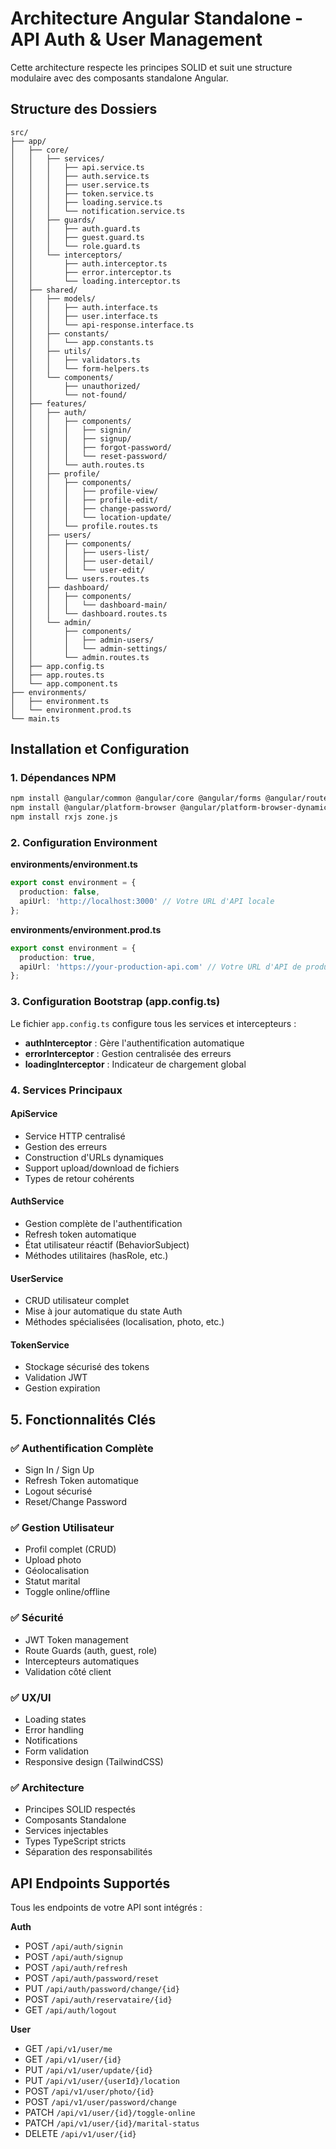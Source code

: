 # Architecture Angular Standalone - API Auth & User Management

Cette architecture respecte les principes SOLID et suit une structure modulaire avec des composants standalone Angular.

## Structure des Dossiers

```
src/
├── app/
│   ├── core/
│   │   ├── services/
│   │   │   ├── api.service.ts
│   │   │   ├── auth.service.ts
│   │   │   ├── user.service.ts
│   │   │   ├── token.service.ts
│   │   │   ├── loading.service.ts
│   │   │   └── notification.service.ts
│   │   ├── guards/
│   │   │   ├── auth.guard.ts
│   │   │   ├── guest.guard.ts
│   │   │   └── role.guard.ts
│   │   └── interceptors/
│   │       ├── auth.interceptor.ts
│   │       ├── error.interceptor.ts
│   │       └── loading.interceptor.ts
│   ├── shared/
│   │   ├── models/
│   │   │   ├── auth.interface.ts
│   │   │   ├── user.interface.ts
│   │   │   └── api-response.interface.ts
│   │   ├── constants/
│   │   │   └── app.constants.ts
│   │   ├── utils/
│   │   │   ├── validators.ts
│   │   │   └── form-helpers.ts
│   │   └── components/
│   │       ├── unauthorized/
│   │       └── not-found/
│   ├── features/
│   │   ├── auth/
│   │   │   ├── components/
│   │   │   │   ├── signin/
│   │   │   │   ├── signup/
│   │   │   │   ├── forgot-password/
│   │   │   │   └── reset-password/
│   │   │   └── auth.routes.ts
│   │   ├── profile/
│   │   │   ├── components/
│   │   │   │   ├── profile-view/
│   │   │   │   ├── profile-edit/
│   │   │   │   ├── change-password/
│   │   │   │   └── location-update/
│   │   │   └── profile.routes.ts
│   │   ├── users/
│   │   │   ├── components/
│   │   │   │   ├── users-list/
│   │   │   │   ├── user-detail/
│   │   │   │   └── user-edit/
│   │   │   └── users.routes.ts
│   │   ├── dashboard/
│   │   │   ├── components/
│   │   │   │   └── dashboard-main/
│   │   │   └── dashboard.routes.ts
│   │   └── admin/
│   │       ├── components/
│   │       │   ├── admin-users/
│   │       │   └── admin-settings/
│   │       └── admin.routes.ts
│   ├── app.config.ts
│   ├── app.routes.ts
│   └── app.component.ts
├── environments/
│   ├── environment.ts
│   └── environment.prod.ts
└── main.ts
```

## Installation et Configuration

### 1. Dépendances NPM

```bash
npm install @angular/common @angular/core @angular/forms @angular/router
npm install @angular/platform-browser @angular/platform-browser-dynamic
npm install rxjs zone.js
```

### 2. Configuration Environment

**environments/environment.ts**
```typescript
export const environment = {
  production: false,
  apiUrl: 'http://localhost:3000' // Votre URL d'API locale
};
```

**environments/environment.prod.ts**
```typescript
export const environment = {
  production: true,
  apiUrl: 'https://your-production-api.com' // Votre URL d'API de production
};
```

### 3. Configuration Bootstrap (app.config.ts)

Le fichier `app.config.ts` configure tous les services et intercepteurs :

- **authInterceptor** : Gère l'authentification automatique
- **errorInterceptor** : Gestion centralisée des erreurs
- **loadingInterceptor** : Indicateur de chargement global

### 4. Services Principaux

#### ApiService
- Service HTTP centralisé
- Gestion des erreurs
- Construction d'URLs dynamiques
- Support upload/download de fichiers
- Types de retour cohérents

#### AuthService
- Gestion complète de l'authentification
- Refresh token automatique
- État utilisateur réactif (BehaviorSubject)
- Méthodes utilitaires (hasRole, etc.)

#### UserService
- CRUD utilisateur complet
- Mise à jour automatique du state Auth
- Méthodes spécialisées (localisation, photo, etc.)

#### TokenService
- Stockage sécurisé des tokens
- Validation JWT
- Gestion expiration

## 5. Fonctionnalités Clés

### ✅ Authentification Complète
- Sign In / Sign Up
- Refresh Token automatique
- Logout sécurisé
- Reset/Change Password

### ✅ Gestion Utilisateur
- Profil complet (CRUD)
- Upload photo
- Géolocalisation
- Statut marital
- Toggle online/offline

### ✅ Sécurité
- JWT Token management
- Route Guards (auth, guest, role)
- Intercepteurs automatiques
- Validation côté client

### ✅ UX/UI
- Loading states
- Error handling
- Notifications
- Form validation
- Responsive design (TailwindCSS)

### ✅ Architecture
- Principes SOLID respectés
- Composants Standalone
- Services injectables
- Types TypeScript stricts
- Séparation des responsabilités

## API Endpoints Supportés

Tous les endpoints de votre API sont intégrés :

**Auth**
- POST `/api/auth/signin`
- POST `/api/auth/signup`  
- POST `/api/auth/refresh`
- POST `/api/auth/password/reset`
- PUT `/api/auth/password/change/{id}`
- POST `/api/auth/reservataire/{id}`
- GET `/api/auth/logout`

**User**
- GET `/api/v1/user/me`
- GET `/api/v1/user/{id}`
- PUT `/api/v1/user/update/{id}`
- PUT `/api/v1/user/{userId}/location`
- POST `/api/v1/user/photo/{id}`
- POST `/api/v1/user/password/change`
- PATCH `/api/v1/user/{id}/toggle-online`
- PATCH `/api/v1/user/{id}/marital-status`
- DELETE `/api/v1/user/{id}`
